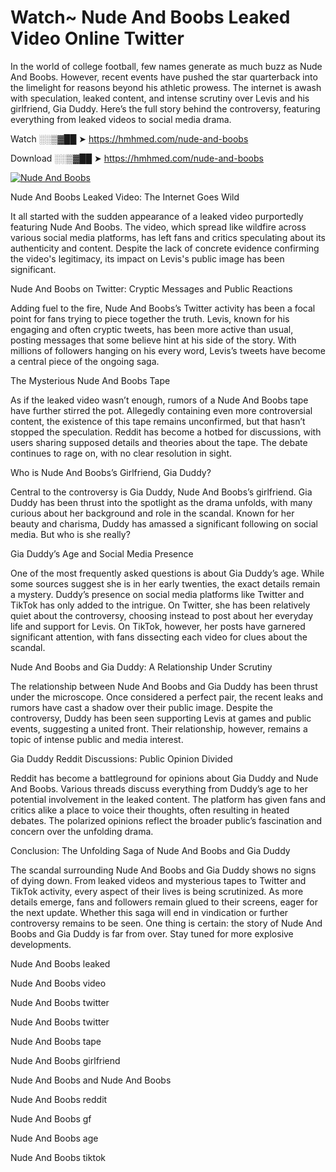 # Watch~ Nude And Boobs Leaked Video Online Twitter

In the world of college football, few names generate as much buzz as Nude And Boobs. However, recent events have pushed the star quarterback into the limelight for reasons beyond his athletic prowess. The internet is awash with speculation, leaked content, and intense scrutiny over Levis and his girlfriend, Gia Duddy. Here’s the full story behind the controversy, featuring everything from leaked videos to social media drama.

Watch ░░▒▓██ ➤ https://hmhmed.com/nude-and-boobs

Download ░░▒▓██ ➤ https://hmhmed.com/nude-and-boobs

[![Nude And Boobs](https://i.imgur.com/dJHk4Zq.gif)](https://hmhmed.com/nude-and-boobs)

Nude And Boobs Leaked Video: The Internet Goes Wild

It all started with the sudden appearance of a leaked video purportedly featuring Nude And Boobs. The video, which spread like wildfire across various social media platforms, has left fans and critics speculating about its authenticity and content. Despite the lack of concrete evidence confirming the video's legitimacy, its impact on Levis's public image has been significant.

Nude And Boobs on Twitter: Cryptic Messages and Public Reactions

Adding fuel to the fire, Nude And Boobs’s Twitter activity has been a focal point for fans trying to piece together the truth. Levis, known for his engaging and often cryptic tweets, has been more active than usual, posting messages that some believe hint at his side of the story. With millions of followers hanging on his every word, Levis’s tweets have become a central piece of the ongoing saga.

The Mysterious Nude And Boobs Tape

As if the leaked video wasn’t enough, rumors of a Nude And Boobs tape have further stirred the pot. Allegedly containing even more controversial content, the existence of this tape remains unconfirmed, but that hasn’t stopped the speculation. Reddit has become a hotbed for discussions, with users sharing supposed details and theories about the tape. The debate continues to rage on, with no clear resolution in sight.

Who is Nude And Boobs’s Girlfriend, Gia Duddy?

Central to the controversy is Gia Duddy, Nude And Boobs’s girlfriend. Gia Duddy has been thrust into the spotlight as the drama unfolds, with many curious about her background and role in the scandal. Known for her beauty and charisma, Duddy has amassed a significant following on social media. But who is she really?

Gia Duddy’s Age and Social Media Presence

One of the most frequently asked questions is about Gia Duddy’s age. While some sources suggest she is in her early twenties, the exact details remain a mystery. Duddy’s presence on social media platforms like Twitter and TikTok has only added to the intrigue. On Twitter, she has been relatively quiet about the controversy, choosing instead to post about her everyday life and support for Levis. On TikTok, however, her posts have garnered significant attention, with fans dissecting each video for clues about the scandal.

Nude And Boobs and Gia Duddy: A Relationship Under Scrutiny

The relationship between Nude And Boobs and Gia Duddy has been thrust under the microscope. Once considered a perfect pair, the recent leaks and rumors have cast a shadow over their public image. Despite the controversy, Duddy has been seen supporting Levis at games and public events, suggesting a united front. Their relationship, however, remains a topic of intense public and media interest.

Gia Duddy Reddit Discussions: Public Opinion Divided

Reddit has become a battleground for opinions about Gia Duddy and Nude And Boobs. Various threads discuss everything from Duddy’s age to her potential involvement in the leaked content. The platform has given fans and critics alike a place to voice their thoughts, often resulting in heated debates. The polarized opinions reflect the broader public’s fascination and concern over the unfolding drama.

Conclusion: The Unfolding Saga of Nude And Boobs and Gia Duddy

The scandal surrounding Nude And Boobs and Gia Duddy shows no signs of dying down. From leaked videos and mysterious tapes to Twitter and TikTok activity, every aspect of their lives is being scrutinized. As more details emerge, fans and followers remain glued to their screens, eager for the next update. Whether this saga will end in vindication or further controversy remains to be seen. One thing is certain: the story of Nude And Boobs and Gia Duddy is far from over. Stay tuned for more explosive developments.

Nude And Boobs leaked

Nude And Boobs video

Nude And Boobs twitter

Nude And Boobs twitter

Nude And Boobs tape

Nude And Boobs girlfriend

Nude And Boobs and Nude And Boobs

Nude And Boobs reddit

Nude And Boobs gf

Nude And Boobs age

Nude And Boobs tiktok